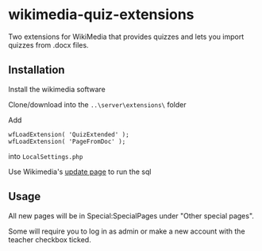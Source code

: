 # wikimedia-quiz-extensions
Two extensions for WikiMedia that provides quizzes and lets you import quizzes from .docx files.


## Installation

Install the wikimedia software

Clone/download into the `..\server\extensions\` folder

Add
```
wfLoadExtension( 'QuizExtended' );
wfLoadExtension( 'PageFromDoc' );
```
into `LocalSettings.php`

Use Wikimedia's [update page](https://www.mediawiki.org/wiki/Manual:Upgrading#Web_browser) to run the sql

## Usage

All new pages will be in Special:SpecialPages under "Other special pages".

Some will require you to log in as admin or make a new account with the teacher checkbox ticked.
